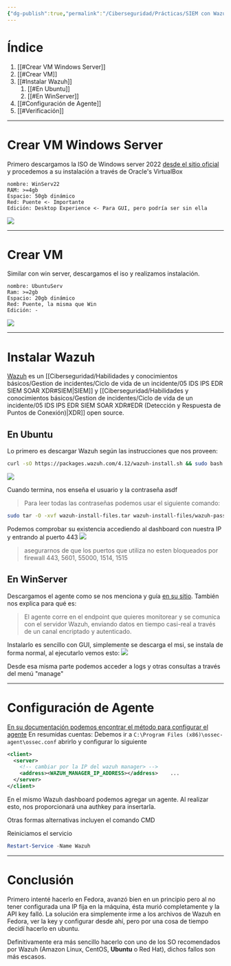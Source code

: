 ```yaml
---
{"dg-publish":true,"permalink":"/Ciberseguridad/Prácticas/SIEM con Wazuh (Win & Linux)/"}
---
```


# Índice

1. [[#Crear VM Windows Server]]
2. [[#Crear VM]]
3. [[#Instalar Wazuh]]
	1. [[#En Ubuntu]]
	2. [[#En WinServer]]
4. [[#Configuración de Agente]]
5. [[#Verificación]]
---

# Crear VM Windows Server

Primero descargamos la ISO de Windows server 2022 <a href="https://www.microsoft.com/es-es/evalcenter/evaluate-windows-server-2022">desde el sitio oficial</a>
y procedemos a su instalación a través de Oracle's VirtualBox

```
nombre: WinServ22
RAM: >=4gb
Espacio: 50gb dinámico
Red: Puente <- Importante
Edición: Desktop Experience <- Para GUI, pero podría ser sin ella
```
![](https://i.imgur.com/StG9Zn4.png)


---

# Crear VM

Similar con win server, descargamos el iso  y realizamos instalación.
```
nombre: UbuntuServ
Ram: >=2gb
Espacio: 20gb dinámico
Red: Puente, la misma que Win
Edición: -
```
![](https://i.imgur.com/oc6pUmU.png)

---
# Instalar Wazuh

<a href='https://wazuh.com/'>Wazuh</a> es un [[Ciberseguridad/Habilidades y conocimientos básicos/Gestion de incidentes/Ciclo de vida de un incidente/05 IDS IPS EDR SIEM SOAR XDR#SIEM\|SIEM]] y [[Ciberseguridad/Habilidades y conocimientos básicos/Gestion de incidentes/Ciclo de vida de un incidente/05 IDS IPS EDR SIEM SOAR XDR#EDR (Detección y Respuesta de Puntos de Conexión)\|XDR]] open source.

## En Ubuntu

Lo primero es descargar Wazuh según las instrucciones que nos proveen:
```bash
curl -sO https://packages.wazuh.com/4.12/wazuh-install.sh && sudo bash ./wazuh-install.sh -a
```
![](https://i.imgur.com/2vw2rwW.png)

Cuando termina, nos enseña el usuario y la contraseña
asdf

>Para leer todas las contraseñas podemos usar el siguiente comando:
```bash
sudo tar -O -xvf wazuh-install-files.tar wazuh-install-files/wazuh-passwords.txt
```

Podemos comprobar su existencia accediendo al dashboard con nuestra IP y entrando al puerto 443
![](https://i.imgur.com/ccvDPqr.png)

>asegurarnos de que los puertos que utiliza no esten bloqueados por firewall
>443, 5601, 55000, 1514, 1515

## En WinServer

Descargamos el agente como se nos menciona y guía <a href="https://documentation.wazuh.com/current/installation-guide/wazuh-agent/wazuh-agent-package-windows.html">en su sitio</a>. También nos explica para qué es:
> El agente corre en el endpoint que quieres monitorear y se comunica con el servidor Wazuh, enviando datos en tiempo casi-real a través de un canal encriptado y autenticado.

Instalarlo es sencillo con GUI, simplemente se descarga el msi, se instala de forma normal, al ejecutarlo vemos esto:
![](https://i.imgur.com/cOOyPZz.png)

Desde esa misma parte podemos acceder a logs y otras consultas a través del menú "manage"

---
# Configuración de Agente

<a href="https://documentation.wazuh.com/current/user-manual/agent/agent-enrollment/enrollment-methods/via-agent-configuration/windows-endpoint.html">En su documentación podemos encontrar el método para configurar el agente</a>
En resumidas cuentas:
Debemos ir a `C:\Program Files (x86)\ossec-agent\ossec.conf`
abrirlo y configurar lo siguiente
```xml
<client>
  <server>
	<!-- cambiar por la IP del wazuh manager> -->
    <address><WAZUH_MANAGER_IP_ADDRESS></address>    ...
  </server>
</client>
```

En el mismo Wazuh dashboard podemos agregar un agente. Al realizar esto, nos proporcionará una authkey para insertarla.

Otras formas alternativas incluyen el comando CMD


Reiniciamos el servicio
```powershell
Restart-Service -Name Wazuh
```



---

# Conclusión

Primero intenté hacerlo en Fedora, avanzó bien en un principio pero al no tener configurada una IP fija en la máquina, ésta murió completamente y la API key falló. La solución era simplemente irme a los archivos de Wazuh en Fedora, ver la key y configurar desde ahí, pero por una cosa de tiempo decidí hacerlo en ubuntu.

Definitivamente era más sencillo hacerlo con uno de los SO recomendados por Wazuh (Amazon Linux, CentOS, **Ubuntu** o Red Hat), dichos fallos son más escasos.